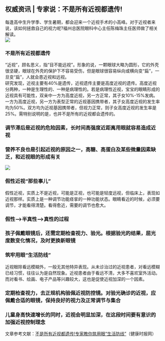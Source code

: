 ## 权威资讯 | 专家说：不是所有近视都遗传!  
每逢高中生升学季、学生暑期，都会迎来一个近视手术的小高峰。对于近视者来说，该如何拯救自己的视力呢?福州总医院眼科中心主任陈梅珠主任医师做了相关解读。  
![](http://cdncms.v-keep.cn/wp-content/uploads/2019/10/a6ul2d4718676666542.png)  
### 不是所有近视都遗传  
“近视”，顾名思义，指“目不能远视”。形象的说，一颗眼球大略为圆形，它的外壳很坚硬，眼球在外壳的保护下不容易受伤，但是眼球很容易纵向或横向变“扁”，一旦变“扁”，人就会患近视和远视。  
研究发现，近视主要有40%是遗传，近视遗传主要是高度近视的遗传。高度近视分两种，一种是生理性的、一种是病理性的。若是病理性近视，宝宝的眼睛形成的近视具有可能性，双亲中一方为高度近视，另一方正常，其子女10%-15%发病。一方为高度近视，另一方为表型正常的近视基因携带者，其子女高度近视的发生率均为50%。双方均为近视基因携带者，但视力正常，则子女高度近视的发生率是25%。需特别说明的是，也并不是所有的近视都会遗传的。  
### 调节滞后是近视的危险因素，长时间高强度近距离用眼就容易造成近视  
### 营养不良也是引起近视的原因之一，高糖、高蛋白及某些微量因素缺乏，和近视眼的形成有关  
![](http://cdncms.v-keep.cn/wp-content/uploads/2019/10/a89dar4718665308542.png)  
### 假性近视“那些事儿”  
假性近视，实质上不是近视，可能是正视，也可能是轻度远视，但临床上，表现如近视那样。实质上是一种调节功能痉挛的一种功能状态。眼睛看近的时候，必须要调节，才能看得清楚。看得愈近，需要的调节也愈大。  
### 假性—&gt;半真性—&gt;真性的过程  
### 孩子佩戴眼镜后，还需定期检查视力、验光。根据验光的结果，屈光度数变化情况，及时更换新眼镜  
### 筑牢用眼“生活防线”  
近视眼除看远模糊外，一般无其他特异表现。从未诊治过的近视患者，对看远模糊已经习惯，往往认为是自然现象。近视患者由于看远不清，大多不喜欢室外活动。而对看书、绘画、电子产品等兴趣较大，这也是促使近视加深的一个因素。  
### 定期检查视力，去正规机构验佩近视防控镜。对验光确诊的近视，应佩戴合适的眼镜，保持良好的视力及正常调节与集合  
### 儿童身高快速增长的同时，近视会明显加深，在这段时间要有意识的加强近视控制理念  
文章参考文献：<a href="http://www.jksb.com.cn/html/news/headlines/2017/0619/112926.html">不是所有近视都遗传!专家教你筑用眼“生活防线”</a>（健康时报网）  
